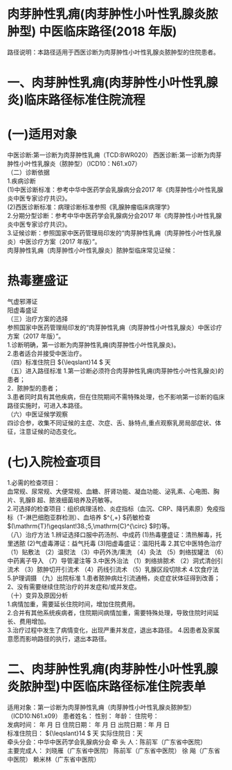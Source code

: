 # 肉芽肿性乳痈(肉芽肿性小叶性乳腺炎脓肿型)  中医临床路径(2018 年版)  
路径说明：本路径适用于西医诊断为肉芽肿性小叶性乳腺炎脓肿型的住院患者。  
# 一、肉芽肿性乳痈(肉芽肿性小叶性乳腺炎)临床路径标准住院流程  
# (一)适用对象  
中医诊断:第一诊断为肉芽肿性乳痈（TCD:BWR020） 西医诊断:第一诊断为肉芽肿性小叶性乳腺炎（脓肿型）（ICD10：N61.x07）  
（二）诊断依据  
1.疾病诊断  
(1)中医诊断标准：参考中华中医药学会乳腺病分会2017 年《肉芽肿性小叶性乳腺炎中医专家诊疗共识》。  
(2)西医诊断标准：病理诊断标准参照《乳腺肿瘤临床病理学》  
2.分期分型诊断：参考中华中医药学会乳腺病分会2017 年《肉芽肿性小叶性乳腺炎中医专家诊疗共识》。  
3.证候诊断：参照国家中医药管理局印发的“肉芽肿性乳痈（肉芽肿性小叶性乳腺炎）中医诊疗方案（2017 年版）”。  
肉芽肿性乳痈（肉芽肿性小叶性乳腺炎）脓肿型临床常见证候：  
# 热毒壅盛证  
气虚邪滞证  
阳虚毒盛证  
（三）治疗方案的选择  
参照国家中医药管理局印发的“肉芽肿性乳痈（肉芽肿性小叶性乳腺炎）中医诊疗方案（2017 年版）”。  
1.诊断明确，第一诊断为肉芽肿性乳痈(肉芽肿性小叶性乳腺炎)。  
2.患者适合并接受中医治疗。  
（四）标准住院日 ${\leqslant}14 $ 天  
（五）进入路径标准 1.第一诊断必须符合肉芽肿性乳痈(肉芽肿性小叶性乳腺炎)的患者；  
2．脓肿型的患者；  
3.患者同时具有其他疾病，但在住院期间不需特殊处理，也不影响第一诊断的临床路径实施时，可进入本路径。  
（六）中医证候学观察  
四诊合参，收集不同证候的主症、次症、舌、脉特点,重点观察乳房局部症状、体征，注意证候的动态变化。  
# (七)入院检查项目  
1.必需的检查项目：  
血常规、尿常规、大便常规、血糖、肝肾功能、凝血功能、泌乳素、心电图、胸片、乳腺B 超、脓液细菌培养及药敏等。  
2.可选择的检查项目：组织病理活检、炎症指标（血沉、CRP、降钙素原）免疫指标（T-淋巴细胞亚群检测）、血培养 $^{,+} $药敏检查 $(\mathrm{T}\!\geqslant\!38.\;5\,\mathrm{C}^{\circ} $时)等。  
（八）治疗方法 1.辨证选择口服中药汤剂、中成药 (1)热毒壅盛证：清热解毒，托里透脓  (2)气虚毒滞证：益气托毒  (3)阳虚毒盛证：温阳托毒  2.其它中医特色治疗 （1）贴敷法 （2）温熨法 （3）中药外洗/熏洗 （4）灸法 （5）刺络拔罐法 （6）中药离子导入 （7）导管灌注等 3.中医外治法 （1）刺络排脓术 （2）洞式清创引流术 （3）脓肿切开引流术 （4）药线引流术 （5）乳腺区段切除术 4.饮食疗法 5.护理调摄 （九）出院标准 1.患者脓肿病灶引流通畅，炎症症状体征得到改善； 2、没有需要继续住院治疗的并发症和/或并发症。  
（十）变异及原因分析  
1.病情加重，需要延长住院时间，增加住院费用。  
2.合并有其他系统疾病者，住院期间病情加重，需要特殊处理，导致住院时间延长、费用增加。  
3.治疗过程中发生了病情变化，出现严重并发症，退出本路径。 4.因患者及家属意愿而影响路径的执行，退出本路径。  
# 二、肉芽肿性乳痈(肉芽肿性小叶性乳腺炎脓肿型)中医临床路径标准住院表单  
适用对象：第一诊断为肉芽肿性乳痈（肉芽肿性小叶性乳腺炎脓肿型） （ICD10:N61.x09） 患者姓名：    性别：    年龄：   住院号：  
发病时间： 年 月 日          住院日期：  年 月 日           出院日期：年 月 日  
标准住院日： ${\leqslant}14 $ 天         实际住院日：天  
牵头分会：中华中医药学会乳腺病分会 牵 头 人：陈前军（广东省中医院）  
主要完成人： 刘晓雁（广东省中医院）   陈前军（广东省中医院） 徐  飚（广东省中医院） 赖米林（广东省中医院）  
